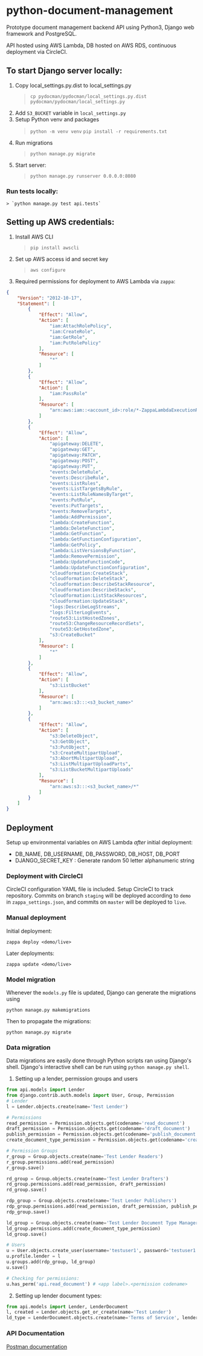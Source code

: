 # python-document-management

Prototype document management backend API using Python3, Django web framework and PostgreSQL.

API hosted using AWS Lambda, DB hosted on AWS RDS, continuous deployment via CircleCI.


## To start Django server locally:

1. Copy local_settings.py.dist to local_settings.py
    > `cp pydocman/pydocman/local_settings.py.dist pydocman/pydocman/local_settings.py`
2. Add `S3_BUCKET` variable in `local_settings.py`
3. Setup Python venv and packages
    > `python -m venv venv`
    > `pip install -r requirements.txt`
4. Run migrations
    > `python manage.py migrate`
5. Start server:
    > `python manage.py runserver 0.0.0.0:8080`

### Run tests locally:
    > `python manage.py test api.tests`

## Setting up AWS credentials:

1. Install AWS CLI
    > `pip install awscli`
2. Set up AWS access id and secret key
    > `aws configure`
3. Required permissions for deployment to AWS Lambda via `zappa`:

```json
{
    "Version": "2012-10-17",
    "Statement": [
        {
            "Effect": "Allow",
            "Action": [
                "iam:AttachRolePolicy",
                "iam:CreateRole",
                "iam:GetRole",
                "iam:PutRolePolicy"
            ],
            "Resource": [
                "*"
            ]
        },
        {
            "Effect": "Allow",
            "Action": [
                "iam:PassRole"
            ],
            "Resource": [
                "arn:aws:iam::<account_id>:role/*-ZappaLambdaExecutionRole"
            ]
        },
        {
            "Effect": "Allow",
            "Action": [
                "apigateway:DELETE",
                "apigateway:GET",
                "apigateway:PATCH",
                "apigateway:POST",
                "apigateway:PUT",
                "events:DeleteRule",
                "events:DescribeRule",
                "events:ListRules",
                "events:ListTargetsByRule",
                "events:ListRuleNamesByTarget",
                "events:PutRule",
                "events:PutTargets",
                "events:RemoveTargets",
                "lambda:AddPermission",
                "lambda:CreateFunction",
                "lambda:DeleteFunction",
                "lambda:GetFunction",
                "lambda:GetFunctionConfiguration",
                "lambda:GetPolicy",
                "lambda:ListVersionsByFunction",
                "lambda:RemovePermission",
                "lambda:UpdateFunctionCode",
                "lambda:UpdateFunctionConfiguration",
                "cloudformation:CreateStack",
                "cloudformation:DeleteStack",
                "cloudformation:DescribeStackResource",
                "cloudformation:DescribeStacks",
                "cloudformation:ListStackResources",
                "cloudformation:UpdateStack",
                "logs:DescribeLogStreams",
                "logs:FilterLogEvents",
                "route53:ListHostedZones",
                "route53:ChangeResourceRecordSets",
                "route53:GetHostedZone",
                "s3:CreateBucket"
            ],
            "Resource": [
                "*"
            ]
        },
        {
            "Effect": "Allow",
            "Action": [
                "s3:ListBucket"
            ],
            "Resource": [
                "arn:aws:s3:::<s3_bucket_name>"
            ]
        },
        {
            "Effect": "Allow",
            "Action": [
                "s3:DeleteObject",
                "s3:GetObject",
                "s3:PutObject",
                "s3:CreateMultipartUpload",
                "s3:AbortMultipartUpload",
                "s3:ListMultipartUploadParts",
                "s3:ListBucketMultipartUploads"
            ],
            "Resource": [
                "arn:aws:s3:::<s3_bucket_name>/*"
            ]
        }
    ]
}
```
## Deployment
Setup up environmental variables on AWS Lambda _after_ initial deployment:
* DB_NAME, DB_USERNAME, DB_PASSWORD, DB_HOST, DB_PORT
* DJANGO_SECRET_KEY : Generate random 50 letter alphanumeric string

### Deployment with CircleCI
CircleCI configuration YAML file is included. Setup CircleCI to track repository.
Commits on branch `staging` will be deployed according to `demo` in `zappa_settings.json`,
and commits on `master` will be deployed to `live`.

### Manual deployment
Initial deployment:

    zappa deploy <demo/live>

Later deployments:

    zappa update <demo/live>

### Model migration
Whenever the `models.py` file is updated, Django can generate the migrations using

    python manage.py makemigrations
    
Then to propagate the migrations:

    python manage.py migrate

### Data migration

Data migrations are easily done through Python scripts ran using Django's shell.
Django's interactive shell can be run using `python manage.py shell`.

1. Setting up a lender, permission groups and users
```python
from api.models import Lender
from django.contrib.auth.models import User, Group, Permission
# Lender
l = Lender.objects.create(name='Test Lender')

# Permissions
read_permission = Permission.objects.get(codename='read_document')
draft_permission = Permission.objects.get(codename='draft_document')
publish_permission = Permission.objects.get(codename='publish_document')
create_document_type_permission = Permission.objects.get(codename='create_lender_document')

# Permission Groups
r_group = Group.objects.create(name='Test Lender Readers')
r_group.permissions.add(read_permission)
r_group.save()

rd_group = Group.objects.create(name='Test Lender Drafters')
rd_group.permissions.add(read_permission, draft_permission)
rd_group.save()

rdp_group = Group.objects.create(name='Test Lender Publishers')
rdp_group.permissions.add(read_permission, draft_permission, publish_permission)
rdp_group.save()

ld_group = Group.objects.create(name='Test Lender Document Type Managers')
ld_group.permissions.add(create_document_type_permission)
ld_group.save()

# Users
u = User.objects.create_user(username='testuser1', password='testuser1')
u.profile.lender = l
u.groups.add(rdp_group, ld_group)
u.save()

# Checking for permissions:
u.has_perm('api.read_document') # <app label>.<permission codename>
```

2. Setting up lender document types:
```python
from api.models import Lender, LenderDocument
l, created = Lender.objects.get_or_create(name='Test Lender')
ld_type = LenderDocument.objects.create(name='Terms of Service', lender=l)
```

### API Documentation
[Postman documentation](https://documenter.getpostman.com/view/3474948/pydocman/7Lt5eX5)
